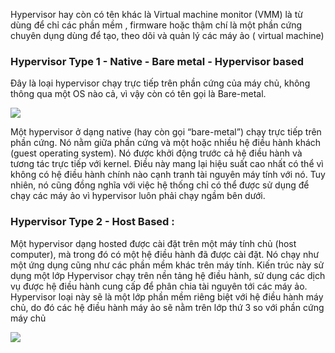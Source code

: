 Hypervisor hay còn có tên khác là Virtual machine monitor (VMM) là từ dùng để chỉ các phần mềm , firmware hoặc thậm chí là một phần cứng chuyên dụng dùng để tạo, theo dõi và quản lý các máy ảo ( virtual machine) 

### Hypervisor Type 1 - Native - Bare metal - Hypervisor based

Đây là loại hypervisor chạy trực tiếp trên phần cứng của máy chủ, không thông qua một OS nào cả, vì vậy còn có tên gọi là Bare-metal.

<img src="https://github.com/vjnkvt/Images/blob/master/hyper1.png">

Một hypervisor ở dạng native (hay còn gọi “bare-metal”) chạy trực tiếp trên phần cứng. Nó nằm giữa phần cứng và một hoặc nhiều hệ điều hành khách (guest operating system). Nó được khởi động trước cả hệ điều hành và tương tác trực tiếp với kernel. Điều này mang lại hiệu suất cao nhất có thể vì không có hệ điều hành chính nào cạnh tranh tài nguyên máy tính với nó. Tuy nhiên, nó cũng đồng nghĩa với việc hệ thống chỉ có thể được sử dụng để chạy các máy ảo vì hypervisor luôn phải chạy ngầm bên dưới. 

### Hypervisor Type 2 - Host Based :
 
 Một hypervisor dạng hosted được cài đặt trên một máy tính chủ (host computer), mà trong đó có một hệ điều hành đã được cài đặt. Nó chạy như một ứng dụng cũng như các phần mềm khác trên máy tính. Kiến trúc này sử dụng một lớp Hypervisor chạy trên nền tảng hệ điều hành, sử dụng các dịch vụ được hệ điều hành cung cấp để phân chia tài nguyên tới các máy ảo. Hypervisor loại này sẽ là một lớp phần mềm riêng biệt với hệ điều hành máy chủ, do đó các hệ điều hành máy ảo sẽ nằm trên lớp thứ 3 so với phần cứng máy chủ
 
 <img src="https://github.com/vjnkvt/Images/blob/master/hyper2.png">
